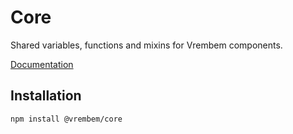 # Core

Shared variables, functions and mixins for Vrembem components.

[Documentation](https://vrembem.com/packages/core)

## Installation

```sh
npm install @vrembem/core
```
